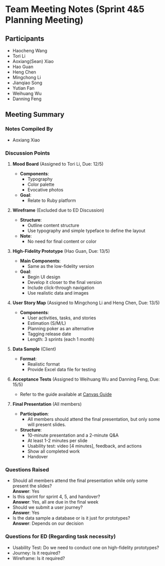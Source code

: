 # Team Meeting Notes (Sprint 4&5 Planning Meeting)

## Participants
- Haocheng Wang
- Tori Li
- Aoxiang(Sean) Xiao
- Hao Guan
- Heng Chen
- Mingchong Li
- Jianqiao Song
- Yutian Fan
- Weihuang Wu
- Danning Feng


## Meeting Summary

### Notes Compiled By
- Aoxiang Xiao

### Discussion Points

1. **Mood Board** (Assigned to Tori Li, Due: 12/5)
    - **Components**:
      - Typography
      - Color palette
      - Evocative photos
    - **Goal**:
      - Relate to Ruby platform

2. **Wireframe** (Excluded due to ED Discussion)
    - **Structure**:
      - Outline content structure
      - Use typography and simple typeface to define the layout
    - **Note**:
      - No need for final content or color

3. **High-Fidelity Prototype** (Hao Guan, Due: 13/5)
    - **Main Components**:
      - Same as the low-fidelity version
    - **Goal**:
      - Begin UI design
      - Develop it closer to the final version
      - Include click-through navigation
      - Use realistic data and images

4. **User Story Map** (Assigned to Mingchong Li and Heng Chen, Due: 13/5)
    - **Components**:
      - User activities, tasks, and stories
      - Estimation (S/M/L)
      - Planning poker as an alternative
      - Tagging release date
      - Length: 3 sprints (each 1 month)

5. **Data Sample** (Client)
    - **Format**:
      - Realistic format
      - Provide Excel data file for testing

6. **Acceptance Tests** (Assigned to Weihuang Wu and Danning Feng, Due: 15/5)
    - Refer to the guide available at [Canvas Guide](https://canvas.lms.unimelb.edu.au/courses/187087/files/18746269?module_item_id=5674235)

7. **Final Presentation** (All members)
    - **Participation**:
      - All members should attend the final presentation, but only some will present slides.
    - **Structure**:
      - 10-minute presentation and a 2-minute Q&A
      - At least 1-2 minutes per slide
      - Usability test: video [4 minutes], feedback, and actions
      - Show all completed work
      - Handover

### Questions Raised
- Should all members attend the final presentation while only some present the slides?  
  **Answer**: Yes
- Is this sprint for sprint 4, 5, and handover?  
  **Answer**: Yes, all are due in the final week
- Should we submit a user journey?  
  **Answer**: Yes
- Is the data sample a database or is it just for prototypes?  
  **Answer**: Depends on our decision

### Questions for ED (Regarding task necessity)
- Usability Test: Do we need to conduct one on high-fidelity prototypes?
- Journey: Is it required?
- Wireframe: Is it required?

